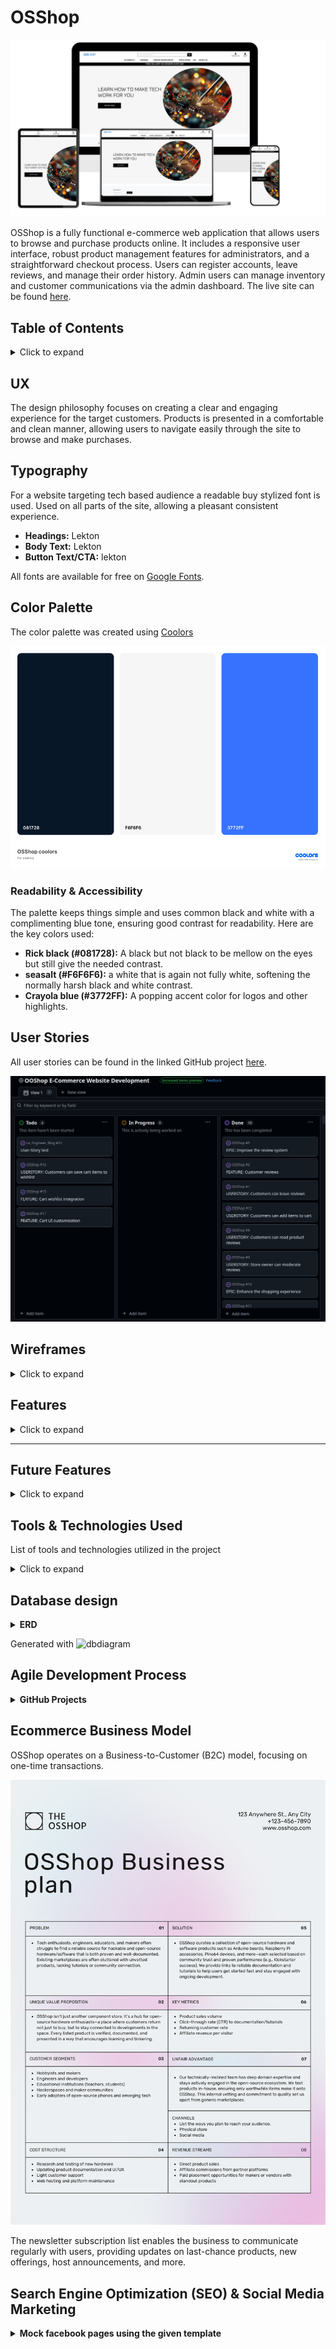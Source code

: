 # OSShop
![OSShop screen views](media/readme/mockup.jpg)

OSShop is a fully functional e-commerce web application that allows users to browse and purchase products online. It includes a responsive user interface, robust product management features for administrators, and a straightforward checkout process. Users can register accounts, leave reviews, and manage their order history. Admin users can manage inventory and customer communications via the admin dashboard. The live site can be found [here](https://osshop-c17df3faecbf.herokuapp.com/).

## Table of Contents
<details>
<summary>Click to expand</summary>

- [The OSShop](#salontalks)
- [UX](#ux)
- [Typography](#typography)
- [Color Palette](#color-palette)
- [User Stories](#user-stories)
- [Wireframes](#wireframes)
- [Features](#features)
  - [Existing Features](#existing-features)
  - [Site Pages](#site-pages)
  - [User Features](#user-features)
  - [Admin Features](#admin-features)
- [Future Features](#future-features)
- [Tools & Technologies Used](#tools--technologies-used)
- [Database Design](#database-design)
- [Agile Development Process](#agile-development-process)
  - [GitHub Projects](#github-projects)
  - [GitHub Issues](#github-issues)
  - [MoSCoW Prioritization](#moscow-prioritization)
- [Ecommerce Business Model](#ecommerce-business-model)
- [Search Engine Optimization (SEO) & Social Media Marketing](#search-engine-optimization-seo--social-media-marketing)
  - [Keywords](#keywords)
  - [Sitemap](#sitemap)
  - [Robots](#robots)
- [Testing & Validation](#testing--validation)
- [Deployment](#deployment)
  - [Postgres SQL Database](#postgres-sql-database)
  - [Cloudinary](#cloudinary)
    - [Setup](#setup)
  - [Stripe API](#stripe-api)
  - [Heroku Deployment](#heroku-deployment)
  - [Local Deployment](#local-deployment)
    - [Cloning](#cloning)
    - [Forking](#forking)
- [Credits](#credits)
- [Content](#content)
- [Media](#media)
- [Acknowledgements](#acknowledgements)

</details>

## UX
The design philosophy focuses on creating a clear and engaging experience for the target customers. Products is presented in a comfortable and clean manner, allowing users to navigate easily through the site to browse and make purchases.

## Typography
For a website targeting tech based audience a readable buy stylized font is used. Used on all parts of the site, allowing a pleasant consistent experience.

- **Headings:** Lekton
- **Body Text:** Lekton
- **Button Text/CTA:** lekton

All fonts are available for free on [Google Fonts](https://fonts.google.com/selection?query=open+sa).

## Color Palette
The color palette was created using [Coolors](https://coolors.co/)

![Color Palette](media/readme/colorpallet.png)

### Readability & Accessibility
The palette keeps things simple and uses common black and white with a complimenting blue tone, ensuring good contrast for readability. Here are the key colors used:

- **Rick black (#081728):** A black but not black to be mellow on the eyes but still give the needed contrast.
- **seasalt (#F6F6F6):** a white that is again not fully white, softening the normally harsh black and white contrast.
- **Crayola blue (#3772FF):** A popping accent color for logos and other highlights.

## User Stories
All user stories can be found in the linked GitHub project [here](https://github.com/users/TheBlep/projects/4).

![Kanban Board](media/readme/githubproject.png)

## Wireframes
<details>
<summary>Click to expand</summary>

### Homepage
![Home](media/readme/wireframes/home.png)
- **Header:** Logo, Navigation (Home, Products, About, Contact), Search
- **Main:** Cover image with call to action and product purchase button
- **Footer:** newsletter sign up

### Product List View
![Product List View](media/readme/wireframes/productpage1.png)
- **Header:** Same as homepage
- **Main:** Sort options, Grid of products
- **Footer:** Newsletter Signup

### Product Detail Page
![Product Details View](media/readme/wireframes/productpage.png)
- **Header:** Same as homepage
- **Main:** Product details with images, description, and purchase options
- **Footer:** Newsletter Signup

### Shopping Bag
![Shopping Bag](media/readme/wireframes/checkout.png)
- **Header:** Same as homepage
- **Main:** List of cart items with total cost and checkout options
- **Footer:** Newsletter Signup

### Checkout
![Checkout](media/readme/wireframes/checkoutdetails.png)
- **Header:** Same as homepage
- **Main:** Shipping and payment information
- **Footer:** Newsletter Signup

### My Account
![My Account](media/readme/wireframes/account.png)
- **Header:** Same as homepage
- **Sections:** Profile, Order History, Payment Methods
- **Footer:** Newsletter Signup

</details>

## Features
<details>
<summary>Click to expand</summary>

### Site Pages

| Home Page | Mobile View |
|-----------|-------------|
| ![Home Page](media/readme/home.png) | ![Home Page Mobile](media/readme/home_mobile.png) |

<div style="width: 100%; max-width: 600px; margin: 0 auto;">
    The main homepage for the site. The hero image is large and striking. A large heading tells users they are in the right place, and a call to action button invites users to enter and explore the site products. 
	<br><br>
	A border with a discount offer is placed under the menu to engage the user to make a good deal.
	<br><br>
	All pages have the same navbar at the top of the page to easily reach any view no matter where you are on the site. The navbar also contains a search field to quickly search for any content on the site.

</div>

---

#### Footer
![Footer with Newsletter signup](media/readme/footer.png)

The footer is shown on all pages except the home page. It contains a newsletter signup and submission button.
KNOWN BUG (Due to time constraints, the submission confirmation has not been finished. See known bugs below for solution) 

At the end there is a scroll-to-the-top arrow for quick navigation back to menu

---

### Product List View
![Product List View](media/readme/productlist.png)


<div style="width: 100%; max-width: 600px; margin: 0 auto;">
    The Product List View displays the products available for the user to purchase. It displays images of products and their essential information including title, description, price and category. Products are displayed in a pleasing responsive grid layout, making it easy for a user to browse them. Products can also be filtered and sorted by name, price and category.
	<br><br>
	Administrators viewing this page can see links under each Salon to edit or delete the product.
	<br>
</div>

---

### Product Detailed View
| Product Detailed View | Success Bag Toast |
|---------------------|-------------------|
| ![Product Detail View](media/readme/product_detials.png) | ![Success Bag Toast](media/readme/iteminbasket1.png) |

<div style="width: 100%; max-width: 600px; margin: 0 auto;">
    Displays detailed information about the selected product, including images, descriptions, and purchase options.
</div>

---

### Checkout Page
![Shopping Bag](media/readme/checkout.png)

Displays all items currently in the user's shopping basket. Users get a message if their basket is empty, otherwise they will see a list of products that they have selected with a button to navigate to the products page, and another to navigate to the checkout page.

![Shopping Bag](media/readme/removefrombag.png)

A toast message is shown when item is removed from bag to give direct feedback.

---

### Checkout Page
![Secure Checkout](media/readme/checkoutdetalesinput.png)

Checkout Page displays an order summary of the items that are being prepared for purchase with accompanying item details. Displays a total cost of the order to the user. The user also sees a form to fill in their personal details. For logged in users, these details will be pre-filled if the user has provided that information in the past. A checkbox allows users to save entered information to their profile. A payment input form exists at the bottom of the page for a user to enter their payment card information. A message below this warns the user that advancing will complete the purchase and incur a charge to their card.

---

### Checkout Success Page
![Order Success](media/readme/checkoutsuccessnotification.png)

Displays a thank you message to the user. An order summary with all the relevant information, including a unique order number and the purchased product link is displayed.

---

### FAQ
![FAQ](media/readme/faq.png)

FAQ Page. Displays the most frequently asked questions about the site. Lets users know essential information and quells worries that they may have about the site and its products. 

---

### Contact
![Contact Page](media/readme/contact page.png)

 Users can contact the site owner using the contact form. A success toast is triggered when a message is sent.

---

### Contact Success
![Contact Success Page](media/readme/contactsuccess1.png)
![Contact Success Page](media/readme/contactsuccess2.png)

Users see this page after sending a contact message via the contact page. This page serves to confirm to the user that their message has been sent successfully. A short message on the contact form as well as on the navbar informs the user that their contact message has been received, and that one of the team will respond as soon as possible.

---

### Newsletter Subscription
![Newsletter Subscription](media/readme/footer.png)

Users can signup for Newsletter subscription. The subscription form can be found in the navbar on all pages. 


### Custom Error Pages
![404 Page](media/readme/404.png)

These provide a more user-friendly error page than the user would see otherwise and includes an informative message and button to return to the home of the site.

---

### User Features
---

### User Registration
![Signup](media/readme/registration.png)

Users can register for an account using a front-end form. This creates a user object in the database and automatically secures the user's sensitive information.

---

### User Login
![User Login](media/readme/login.png)

Users who have made an account can quickly and easily log in to their account in order to access the login-required functionality of the site.

---

### Login Dependent Navbar Links
![dependant navbar links](media/readme/logindependant.png)

When users are logged in, 'Register' and 'Login' links are replaced with 'My Account' links. This provides the user with visual feedback upon logging in, as well as removing links that they will not need.

---

### User Logout
![User Logout](media/readme/logout.png)

Users who are logged in can easily log out in order to stop access to their account-based information and functionality.

---

### User Password Recovery
![Password Recovery](media/readme/forgot.png)

Users who have forgotten their password can recover their password via the forgot password link on the login page. Users will enter their email and 'would' get a password reset link sent to their account email which they can use to set a new password. (emails are not actively sent at this time.)

---

### User Profile
![User Profile](media/readme/profile.png)

User profiles are automatically created upon user registration. Displays a user's profile information. Lets a user see their relevant profile information in a clean and simple way, and contains an update form that users can use to update their profile information. Users can also see their order history, with full details of their order as well as links to see past order confirmations.

---

### Admin Features
---

### Add and Edit Product Page
![Edit/Delete Links](documentation/features/sitepages/edit_delete_links.png)

If you are logged in as an administrator you will see links under each product to edit (blue link) or delete (red link) the product.

![edit product](media/readme/productedit.png)

**Add Product:** Administrators can use a front-end form to create new site products. The form is simple and clean and automatically formats and displays the created product in the same manner as existing products. The form is found under My Account/Product management.

**Edit Product:** Administrators can use a front-end form to update existing products. If the current logged-in user has admin (superuser) privileges, an edit button will appear under products which allows that user to edit the product's details.

---

### Webhooks
![Webhooks](media/readme/stripe.png)

The site uses a secure and robust webhook system to ensure that the payment process is not interrupted and corrupted, either through user error or malicious intent. Webhooks are incorporated via the Stripe payment system and are handled on the Stripe website, by way of the python code in checkout > webhook_handler.py and checkout > webhooks.py.

</details>

---

## Future Features
<details>
<summary>Click to expand</summary>

- **Fix remaining bugs** There are still a few bugs that need to be fixed including but not limited to: 
	- Adding the newsletter notifications
	- Adding email functionality
	- Remaking the image management to only use one image instead of one and one backup.

- **Subscription Model:** Implement a subscription payment option for a tech newsletter, utilizing Django groups and Stripe integration for backend management and webhook updates.
- **Newsletter Customization:** Develop a system for admins to customize and send newsletters, including a front-end form for text and images, integrated into newsletter views.
- **complete accessability** some portions of the website could better adhere to common accessability practices such as higher contrast and heading differences.
</details>


## Tools & Technologies Used
List of tools and technologies utilized in the project
<details>
<summary>Click to expand</summary>

- **HTML:** Main site content.
- **CSS:** Site design and layout.
- **JavaScript:** User interactions.
- **Python:** Back-end programming.
- **Git:** Version control (git add, commit, push).
- **GitHub:** Secure online code storage.
- **CODE - OSS:** Linux IDE for development.
- **Bootstrap:** Front-end CSS framework for responsiveness and components.
- **Django:** Python framework for the site.
- **PostgreSQL:** Relational database management.
- **CI Database:** PostgreSQL database service.
- **Psycopg2:** PostgreSQL database adapter.
- **Heroku:** Hosting for the back-end.
- **Stripe:** Secure online payments.
- **Cloudinary:** Image file storage.
- **Allauth:** User authentication system.
- **Pillow:** Image processing library.
- **Gunicorn:** WSGI server.
- **Crispy Forms:** Auto-formatting for front-end forms.
- **asgiref:** ASGI utilities for Django.
- **dj-database-url:** Database URL parsing for Django.
- **django-allauth**: User authentication system.
- **django-appconf**: Application configuration for Django.
- **django-countries**: Country field for Django forms.
- **django-crispy-forms**: Enhanced form handling in Django.
- **django-extensions**: Extensions for Django development.
- **django-storages**: Storage backends for Django.
- **django-tinymce**: WYSIWYG editor for Django.
- **jmespath**: JSON query language.
- **oauthlib**: OAuth library for Python.
- **PyJWT**: JSON Web Token implementation.
- **python3-openid**: OpenID support for Python.
- **pytz**: Time zone support for Python.
- **rcssmin**: CSS minification library.
- **requests-oauthlib**: OAuth for requests library.
- **rjsmin**: JavaScript minification library.
- **s3transfer**: S3 transfer manager for boto3.
- **sqlparse**: SQL parsing library.
- **stripe**: Stripe API for payments.
- **django-csp**: Content Security Policy middleware for Django.
</details>

## Database design

<details><summary><strong>ERD</strong></summary>

![ERD](media/readme/erd.png)
</details>

Generated with ![dbdiagram](https://dbdiagram.io/d)

## Agile Development Process

<details><summary><strong>GitHub Projects</strong></summary>
[GitHub Projects](https://github.com/users/TheBlep/projects/4/views/1) served as an Agile tool for this project. Through it, user stories, labels and epics tasks were planned, then tracked using the basic Kanban board.

Epics were decomposed into smaller User Stories and Tasks. 

#### Project overview
![Userstories](media/readme/githubproject.png)

#### Detailed Userstory
![Userstory](media/readme/userdetail.png)


### MoSCoW Prioritization
The MoSCoW method was used with accompanying custom Github project labels to help prioritise the important tasks for the available time.
- **Must Have:** Core functionalities for MVP.
- **Should Have:** Important features for future development.
- **Could Have:** Enhancements for user experience.
- **Will Not Have:** Features for future consideration.

</details>

## Ecommerce Business Model
OSShop operates on a Business-to-Customer (B2C) model, focusing on one-time transactions.

![Businessmodel](media/readme/businessplan.png)

The newsletter subscription list enables the business to communicate regularly with users, providing updates on last-chance products, new offerings, host announcements, and more.

## Search Engine Optimization (SEO) & Social Media Marketing

<details><summary><strong>Mock facebook pages using the given template</strong></summary>

![Socialtemplate](media/readme/facebook.png)

<details><summary><strong>Keywords</strong></summary>

## Keywords
This project aims to create a supportive online community where individuals can connect, share experiences, and engage in meaningful conversations to combat loneliness. I’ve identified several relevant keywords to enhance the site’s visibility in search engines. This includes a mix of short-tail and long-tail keywords.

### Short-Tail Keywords
- OSS
- OSH
- Hacking
- Tech
- 3D Printing
- Open Source

### Long-Tail Keywords
- Make Tech work for you
- Open Source software
- Open Source hardware
- Prusa 3D printer
- Open source devices
- Open source modules
- Open source development boards and modules

<details><summary><strong>Sitemap & Robots</strong></summary>

### Sitemap & Robots
To help search engines find and index the site more effectively I added a sitemap in the root directory as well as a robots.txt with default settings instructions for web crawlers.

I've used [XML-Sitemaps](https://www.xml-sitemaps.com) and the [deployed site URL:](https://osshop-c17df3faecbf.herokuapp.com) 
to generate the sitemap.xml file.

- [sitemap.xml](sitemap.xml)
- [robots.txt](robots.txt) `

Links for future implementation:
- [Google search console](https://search.google.com/search-console)
- [Creating and submitting a sitemap](https://developers.google.com/search/docs/advanced/sitemaps/build-sitemap)
- [Managing your sitemaps and using sitemaps reports](https://support.google.com/webmasters/answer/7451001)
- [Testing the robots.txt file](https://support.google.com/webmasters/answer/6062598)

</div>

### Newsletter Marketing

A sign-up form is available on the site to allow users to submit their
email address to subscribe to our newsletter.

The email address list can be accessed from django admin.

## Testing & Validation

### Known Bugs
Due to the amount of time had to finish the project there are a few:
	- The newsletter signup does not send confirmation of signup
		- can be fixed by creating a specific app for it and connecting it to the toasts
	- The tags used for the navigation menu were only seen last minute to be incompatible.
		- can be fixed with proper research into what tag may nest (button, li, lu and div tags)

### Manual Testing Protocol
<details>
<summary>Features and workflows were manually tested across different screen sizes and browsers:</summary>

#### 1. User Story: Navigate the Site
- **Test Case 1**: Verify all navigation links are functional.
- **Test Case 2**: Check for broken links in the navigation menu.

#### 2. Browse the List of Products
- **Test Case 1**: Verify the list displays all upcoming products.
- **Test Case 2**: Check for pagination or infinite scroll functionality.
- **Test Case 3**: Verify product details are accessible from the list.

#### 3. Search for a Product
- **Test Case 1**: Verify search functionality returns relevant results.
- **Test Case 2**: Check for no results found message when applicable.
- **Test Case 3**: Verify search filters work correctly.

#### 4. Filter by Category
- **Test Case 1**: Verify filtering by category displays correct products.

#### 5. View Product Details
- **Test Case 1**: Verify product details are displayed correctly.
- **Test Case 2**: Check for the presence of images and descriptions.

#### 6. Create an Account
- **Test Case 1**: Verify account creation with valid inputs.
- **Test Case 2**: Check for validation messages on invalid inputs.
- **Test Case 3**: Verify the user can log in after account creation.

#### 8. User Profile Management
- **Test Case 1**: Verify user can update profile information.
- **Test Case 2**: Verify profile changes are saved and reflected on the profile page.
- **Test Case 3**: Verify user can change their password by clicking forgot password on the login page.

#### 9. Select Quantity
- **Test Case 1**: Verify quantity selection updates the shopping bag total.
- **Test Case 2**: Verify quantity selection reflects correctly in the shopping bag "preview".
- **Test Case 3**: Verify that you can keep shopping.

#### 10. View Products in Shopping Bag
- **Test Case 1**: Verify products are correctly added and displayed in the shopping bag.
- **Test Case 2**: Check for the correct total price in the shopping bag.
- **Test Case 3**: Verify the user can add and remove products from the shopping bag.
- **Test Case 4**: Verify the shopping bag persists after logging in/out.

#### 11. View the Total of Purchase
- **Test Case 1**: Verify total reflects all items in the shopping bag.
- **Test Case 2**: Check for correct application of discounts.
- **Test Case 3**: Verify total updates on quantity changes.

#### 12. Enter Payment Information
- **Test Case 1**: Verify payment form accepts valid inputs.
- **Test Case 2**: Check for validation on incorrect payment details.
- **Test Case 3**: Verify secure transmission of payment information.

#### 13. Purchase Ticket
- **Test Case 1**: Verify product purchase process completes successfully.
- **Test Case 2**: Check for appropriate error messages on failed purchases.

#### 14. View Order Confirmation
- **Test Case 1**: Verify order confirmation displays correct order details.
- **Test Case 2**: Verify order confirmation is sent via email.
- **Test Case 3**: Verify order is listed in My Account and that it can be clicked to come to the Product's order detail view.
- **Test Case 4**: Check for a unique order ID in the confirmation.

#### 15. Notifications
- **Test Case 1**: Verify toast messages appears on successful actions (e.g., product purchase).
- **Test Case 2**: Verify the content of the toast message is correct.
- **Test Case 3**: Verify notifications appear for relevant alerts (e.g., incorrect or missing input for required form fields).

#### 16. Manage Products
- **Test Case 1**: Verify that user, logged in as admin, can create a new product.
- **Test Case 2**: Verify that user, logged in as admin, have the ability to edit existing products.
- **Test Case 3**: Verify deletion of products works as intended.

#### 17. Logout
- **Test Case 1**: Verify that user can logout and login features are no longer accessed.
- **Test Case 2**: Check that user has to confirm the signout before signing out.

#### 20. FAQ
- **Test Case 1**: Verify the FAQ page is accessible.
- **Test Case 2**: Check for clarity and relevance of answers.
- **Test Case 3**: Verify the contact form and the subject option dropdown work correctly.

#### 21. Add an Product to the Store
- **Test Case 1**: Verify Administrator can successfully add an product.
- **Test Case 2**: Check for validation on required fields.
- **Test Case 3**: Verify added product appears in the store.

#### 22. Contact Form
- **Test Case 1**: Verify contact form is functional.
- **Test Case 2**: Check for confirmation message after submission.
- **Test Case 3**: Verify submission of invalid inputs returns errors.

</details>

### The code was validated with:
- **HTML**: Validated using the [W3C HTML Validator](https://validator.w3.org/)
- **CSS**: Validated using the [Jigsaw W3 Validator](https://jigsaw.w3.org/css-validator/)
- **JavaScript**: Validated using [JS Hint](https://jshint.com)
- **Python**: Validated using the [CI Python Linter](https://pep8ci.herokuapp.com/)
- **Performance**: Validated using [Pagespeed](https://pagespeed.web.dev/)

As can be seen there are some errors here that arose last minute due to tags. 
All other errors were fixed. Please see Known bugs above for further information.
The CSS is perfect and with some tweaking, the performance and Accessability are also quite high.

![W3C](media/readme/testing/w3cerrors.png)
![CSS](media/readme/testing/basecss.png)
![Pagespeed](media/readme/testing/pagespeeddesktop.png)
![Pagespeedmobile](media/readme/testing/pagespeedmobile.png)


## Deployment
The live site is deployed on heroku and can be found here [deployed site](https://osshop-c17df3faecbf.herokuapp.com/) 

## Setup

<details>
<summary><strong>Postgres SQL Database</strong></summary>

The project utilizes 
[PostgreSQL from Code Institute](https://dbs.ci-dbs.net) 
(only available to current students of Code Institute)

Add your email to receive your database. To manage your databases, click on the management URL in the confirmation email. This URL is like a password and is unique to you. If you have forgotten or lost your management link, [click here](https://dbs.ci-dbs.net/manage/) to retrieve it.

</details>

<details>
<summary><strong>Cloudinary</strong></summary>

This project uses [Cloudinary](https://cloudinary.com/) to store media, due to the fact that Heroku doesn't persist this type of data.

Once you've created an Cloudinary account and logged-in, upload all media files in the static/images.
Make sure they re properly uploaded.

</details>

<details>
<summary><strong>Stripe API</strong></summary>

This project uses [Stripe](https://stripe.com) to handle the e-commerce payments.

Once you've created a Stripe account and logged-in, follow these series of steps to get your project connected.

- From your Stripe dashboard, click to expand the "Get your test API keys".
- You'll have two keys here:
	- `STRIPE_PUBLIC_KEY` = Publishable Key (starts with **pk**)
	- `STRIPE_SECRET_KEY` = Secret Key (starts with **sk**)

As a backup, in case users prematurely close the purchase-order page during payment, we can include Stripe Webhooks.

- From your Stripe dashboard, click **Developers**, and select **Webhooks**.
- From there, click **Add Endpoint**.
	- `https://osshop-c17df3faecbf.herokuapp.com/`
- Click **receive all products**.
- Click **Add Endpoint** to complete the process.
- You'll have a new key here:
	- `STRIPE_WH_SECRET` = Signing Secret (Wehbook) Key (starts with **wh**)

</details>

<details>
<summary><strong>Heroku Deployment</strong></summary>

This project uses [Heroku](https://www.heroku.com), a platform as a service (PaaS) that enables developers to build, run, and operate applications entirely in the cloud.

Deployment steps are as follows, after account setup:

- Select **New** in the top-right corner of your Heroku Dashboard, and select **Create new app** from the dropdown menu.
- Your app name must be unique, and then choose a region closest to you (EU or USA), and finally, select **Create App**.
- From the new app **Settings**, click **Reveal Config Vars**, and set your environment variables.

| Key | Value |
| --- | --- |
| `CLOUDINARY_CLOUD_NAME` | user's own value |
| `CLOUDINARY_API_SECRET` | user's own value |
| `CLOUDINARY_API_KEY` | user's own value |
| `DATABASE_URL` | user's own value |
| `DISABLE_COLLECTSTATIC` | 1 (*this is temporary, and can be removed for the final deployment*) |
| `SECRET_KEY` | user's own value |
| `STRIPE_PUBLIC_KEY` | user's own value |
| `STRIPE_SECRET_KEY` | user's own value |
| `STRIPE_WH_SECRET` | user's own value |

Heroku needs two additional files in order to deploy properly.

- requirements.txt
- Procfile

You can install this project's **requirements** (where applicable) using:

- `pip3 install -r requirements.txt`

If you have your own packages that have been installed, then the requirements file needs updated using:

- `pip3 freeze --local > requirements.txt`

The **Procfile** can be created with the following command:

- `echo web: gunicorn app_name.wsgi > Procfile`
- *replace **app_name** with the name of your primary Django app name; the folder where settings.py is located*

For Heroku deployment, follow these steps to connect your own GitHub repository to the newly created app:

Either:

- Select **Automatic Deployment** from the Heroku app.

Or:

- In the Terminal/CLI, connect to Heroku using this command: `heroku login -i`
- Set the remote for Heroku: `heroku git:remote -a app_name` (replace *app_name* with your app name)
- After performing the standard Git `add`, `commit`, and `push` to GitHub, you can now type:
	- `git push heroku main`

The project should now be connected and deployed to Heroku!

</details>

<details>
<summary><strong>Local Deployment</strong></summary>

This project can be cloned or forked in order to make a local copy on your own system.

For either method, you will need to install any applicable packages found within the *requirements.txt* file.

- `pip3 install -r requirements.txt`.

You will need to create a new file called `env.py` at the root-level,
and include the same environment variables listed above from the Heroku deployment steps.

Sample `env.py` file:

```python
import os

os.environ.setdefault("CLOUDINARY_CLOUD_NAME", "user's own value")
os.environ.setdefault("CLOUDINARY_API_SECRET", "user's own value")
os.environ.setdefault("CLOUDINARY_API_KEY", "user's own value")
os.environ.setdefault("DATABASE_URL", "user's own value")
os.environ.setdefault("SECRET_KEY", "user's own value")
os.environ.setdefault("STRIPE_PUBLIC_KEY", "user's own value")
os.environ.setdefault("STRIPE_SECRET_KEY", "user's own value")
os.environ.setdefault("STRIPE_WH_SECRET", "user's own value")

# local environment only (do not include these in production/deployment!)
os.environ.setdefault("DEBUG", "True")
```

Once the project is cloned or forked, in order to run it locally, you'll need to follow these steps:

- Start the Django app: `python3 manage.py runserver`
- Stop the app once it's loaded: `CTRL+C` or `⌘+C` (Mac)
- Make any necessary migrations: `python3 manage.py makemigrations`
- Migrate the data to the database: `python3 manage.py migrate`
- Create a superuser: `python3 manage.py createsuperuser`
- Load fixtures (if applicable): `python3 manage.py loaddata file-name.json` (repeat for each file)
- Everything should be ready now, so run the Django app again: `python3 manage.py runserver`

If you'd like to backup your database models, use the following command for each model you'd like to create a fixture for:

- `python3 manage.py dumpdata your-model > your-model.json`
- *repeat this action for each model you wish to backup*

#### Cloning

You can clone the repository by following these steps:

1. Go to the [GitHub repository](https://github.com/TheBlep/OSShop) 
2. Locate the Code button above the list of files and click it 
3. Select if you prefer to clone using HTTPS, SSH, or GitHub CLI and click the copy button to copy the URL to your clipboard
4. Open Git Bash or Terminal
5. Change the current working directory to the one where you want the cloned directory
6. In your IDE Terminal, type the following command to clone my repository:
	- `git clone https://github.com/TheBlep/OSShop.git`
7. Press Enter to create your local clone.

Alternatively, if using Gitpod, you can click below to create your own workspace using this repository.

[![Open in Gitpod](https://gitpod.io/button/open-in-gitpod.svg)](https://gitpod.io/#https://github.com/TheBlep/OSShop)

Please note that in order to directly open the project in Gitpod, you need to have the browser extension installed.
A tutorial on how to do that can be found [here](https://www.gitpod.io/docs/configure/user-settings/browser-extension).

#### Forking

By forking the GitHub Repository, we make a copy of the original repository on our GitHub account to view and/or make changes without affecting the original owner's repository.
You can fork this repository by using the following steps:

1. Log in to GitHub and locate the [GitHub Repository](https://github.com/TheBlep/OSShop)
2. At the top of the Repository (not top of page) just above the "Settings" Button on the menu, locate the "Fork" Button.
3. Once clicked, you should now have a copy of the original repository in your own GitHub account!

</details>

---

## Credits

### Contributors

<details>
<summary><strong>Resources and Tutorials</strong></summary>

- **Django eCommerce Tutorial**: Comprehensive guide for building an eCommerce site using Django.
  - [GitHub Repository](https://github.com/imanaspaul/Django-eCommerce-tutorial-manascode/blob/master/ecommerce/ecommerce/settings.py)
  - [Part Two - Django Allauth](https://manascode.com/django-e-commerce-tutorial-part-two-django-allauth/)

- **Django Stripe Tutorial**: Guide for integrating Stripe payment processing.
  - [Learn Django](https://learndjango.com/tutorials/django-stripe-tutorial#configure-stripe)

- **Code Institute Course**: Resource for understanding Django fundamentals.
  - [Course Material](https://learn.codeinstitute.net/courses/course-v1:CodeInstitute+EA101+4/courseware/eb05f06e62c64ac89823cc956fcd8191/9c06563251a34ed19f5d4273ab4d55ab/?child=first)

- **FAQ Creation**: 
  - [Django Easy FAQ](https://pypi.org/project/django-easy-faq/)

- **Custom Error 404 Page**:
  - [YouTube Tutorial](https://www.youtube.com/watch?v=Tsmjxh4bj8k)

- **SEO Best Practices**:
  - [Google Developers - Robots Meta Tag](https://developers.google.com/search/docs/crawling-indexing/robots-meta-tag)
  - [Keyword Validation Tool](https://www.wordtracker.com/search?query=book%20discussions)

### Content
ChatGPT has been used to create categories, product descriptions, product images and help with bug fixing.
The Code institute boutique_ado template was used as the foundation for this project and can be found [here](https://github.com/Code-Institute-Solutions/boutique_ado_v1_sourcecode/tree/main/21-shopping-bag-bug-fix)

### Media
| [Gimp](https://www.gimp.org) | tool for image editing |<br>
| [Flat Icon](https://flaticon.com) | favicon | 

### Acknowledgements
- Code Institute for providing the template & tutor support 
- Rory Sheridan my mentor for valuable tips and support

- I am aware the site and project do not have outstanding quality. Please consider I had 2 weeks to finish and was sick the last week. Thank you.

</details>